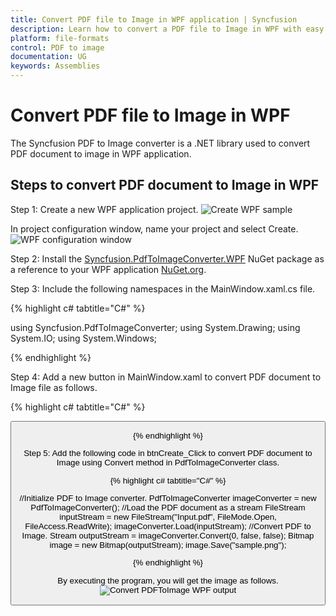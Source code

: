 ```yaml
---
title: Convert PDF file to Image in WPF application | Syncfusion
description: Learn how to convert a PDF file to Image in WPF with easy steps using System Drawing library.
platform: file-formats
control: PDF to image
documentation: UG
keywords: Assemblies
---
```


# Convert PDF file to Image in WPF

The Syncfusion PDF to Image converter is a .NET library used to convert PDF document to image in WPF application.

## Steps to convert PDF document to Image in WPF

Step 1: Create a new WPF application project.
![Create WPF sample](WPF_images/WPF_Step1.png)  

In project configuration window, name your project and select Create.
![WPF configuration window](WPF_images/WPF_Step2.png)

Step 2: Install the [Syncfusion.PdfToImageConverter.WPF](https://www.nuget.org/packages/Syncfusion.PdfToImageConverter.WPF/) NuGet package as a reference to your WPF application [NuGet.org](https://www.nuget.org/).

Step 3: Include the following namespaces in the MainWindow.xaml.cs file.

{% highlight c# tabtitle="C#" %}

using Syncfusion.PdfToImageConverter;
using System.Drawing;
using System.IO;
using System.Windows;

{% endhighlight %}

Step 4: Add a new button in MainWindow.xaml to convert PDF document to Image file as follows.

{% highlight c# tabtitle="C#" %}

<Grid HorizontalAlignment="Left" Margin="0,0,0,-0.333" Width="793">
<Button Content="Convert PDF to Image" HorizontalAlignment="Left" Margin="318,210,0,0" VerticalAlignment="Top" Width="166" Click=" btnCreate_Click " Height="19"/>
<TextBlock HorizontalAlignment="Left" Margin="222,177,0,0" TextWrapping="Wrap" VerticalAlignment="Top" Height="17"/>
<TextBlock HorizontalAlignment="Left" Margin="291,175,0,0" TextWrapping="Wrap" Text="Click the button to convert PDF to Image." VerticalAlignment="Top"/>
</Grid>

{% endhighlight %}

Step 5: Add the following code in btnCreate_Click to convert PDF document to Image using Convert method in PdfToImageConverter class. 

{% highlight c# tabtitle="C#" %}

//Initialize PDF to Image converter.
PdfToImageConverter imageConverter = new PdfToImageConverter();
//Load the PDF document as a stream
FileStream inputStream = new FileStream("Input.pdf", FileMode.Open, FileAccess.ReadWrite);
imageConverter.Load(inputStream);
//Convert PDF to Image.
Stream outputStream = imageConverter.Convert(0, false, false);
Bitmap image = new Bitmap(outputStream);
image.Save("sample.png");

{% endhighlight %}

By executing the program, you will get the image as follows.
![Convert PDFToImage WPF output](GettingStarted_images/pdftoimageoutput.png)